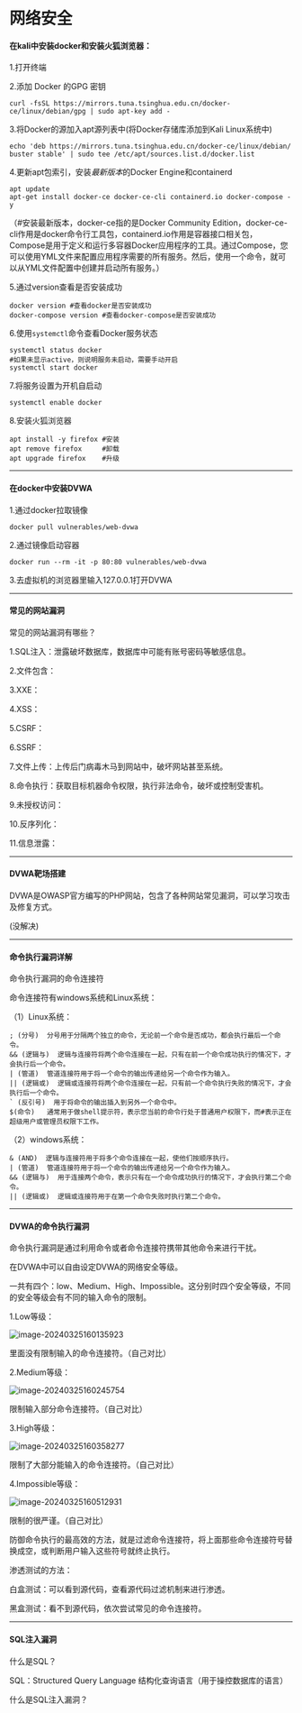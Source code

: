 # 网络安全

#### 在kali中安装docker和安装火狐浏览器：

1.打开终端

2.添加 Docker 的GPG 密钥

```
curl -fsSL https://mirrors.tuna.tsinghua.edu.cn/docker-ce/linux/debian/gpg | sudo apt-key add -
```

3.将Docker的源加入apt源列表中(将Docker存储库添加到Kali Linux系统中)

```
echo 'deb https://mirrors.tuna.tsinghua.edu.cn/docker-ce/linux/debian/ buster stable' | sudo tee /etc/apt/sources.list.d/docker.list
```

4.更新apt包索引，安装*最新版本*的Docker Engine和containerd

```
apt update 
apt-get install docker-ce docker-ce-cli containerd.io docker-compose -y
```

（#安装最新版本，docker-ce指的是Docker Community Edition，docker-ce-cli作用是docker命令行工具包，containerd.io作用是容器接口相关包，Compose是用于定义和运行多容器Docker应用程序的工具。通过Compose，您可以使用YML文件来配置应用程序需要的所有服务。然后，使用一个命令，就可以从YML文件配置中创建并启动所有服务。）

5.通过version查看是否安装成功

```
docker version #查看docker是否安装成功
docker-compose version #查看docker-compose是否安装成功
```

6.使用`systemctl`命令查看Docker服务状态

```
systemctl status docker
#如果未显示active，则说明服务未启动，需要手动开启
systemctl start docker

```

7.将服务设置为开机自启动

```
systemctl enable docker
```

8.安装火狐浏览器

```
apt install -y firefox #安装
apt remove firefox     #卸载
apt upgrade firefox    #升级
```



------

#### 在docker中安装DVWA

1.通过docker拉取镜像

```
docker pull vulnerables/web-dvwa
```

2.通过镜像启动容器

```
docker run --rm -it -p 80:80 vulnerables/web-dvwa
```

3.去虚拟机的浏览器里输入127.0.0.1打开DVWA

------

#### 常见的网站漏洞

常见的网站漏洞有哪些？

1.SQL注入：泄露破坏数据库，数据库中可能有账号密码等敏感信息。

2.文件包含：

3.XXE：

4.XSS：

5.CSRF：

6.SSRF：

7.文件上传：上传后门病毒木马到网站中，破坏网站甚至系统。

8.命令执行：获取目标机器命令权限，执行非法命令，破坏或控制受害机。

9.未授权访问：

10.反序列化：

11.信息泄露：

------

#### DVWA靶场搭建

DVWA是OWASP官方编写的PHP网站，包含了各种网站常见漏洞，可以学习攻击及修复方式。

(没解决)

------

#### 命令执行漏洞详解

命令执行漏洞的命令连接符

命令连接符有windows系统和Linux系统：

（1）Linux系统：

```
; (分号)  分号用于分隔两个独立的命令，无论前一个命令是否成功，都会执行最后一个命令。
&& (逻辑与)  逻辑与连接符将两个命令连接在一起，只有在前一个命令成功执行的情况下，才会执行后一个命令。
| (管道)  管道连接符用于将一个命令的输出传递给另一个命令作为输入。
|| (逻辑或)  逻辑或连接符将两个命令连接在一起，只有前一个命令执行失败的情况下，才会执行后一个命令。
` (反引号)  用于将命令的输出插入到另外一个命令中。
$(命令)   通常用于做shell提示符，表示您当前的命令行处于普通用户权限下，而#表示正在超级用户或管理员权限下工作。

```

（2）windows系统：

```
& (AND)  逻辑与连接符用于将多个命令连接在一起，使他们按顺序执行。
| (管道)  管道连接符用于将一个命令的输出传递给另一个命令作为输入。
&& (逻辑与)  用于连接两个命令，表示只有在一个命令成功执行的情况下，才会执行第二个命令。
|| (逻辑或)  逻辑或连接符用于在第一个命令失败时执行第二个命令。

```

------

#### DVWA的命令执行漏洞

命令执行漏洞是通过利用命令或者命令连接符携带其他命令来进行干扰。

在DVWA中可以自由设定DVWA的网络安全等级。

一共有四个：low、Medium、High、Impossible。这分别时四个安全等级，不同的安全等级会有不同的输入命令的限制。

1.Low等级：

![image-20240325160135923](C:\Users\26985\AppData\Roaming\Typora\typora-user-images\image-20240325160135923.png)

里面没有限制输入的命令连接符。（自己对比）

2.Medium等级：

![image-20240325160245754](C:\Users\26985\AppData\Roaming\Typora\typora-user-images\image-20240325160245754.png)

限制输入部分命令连接符。（自己对比）

3.High等级：

![image-20240325160358277](C:\Users\26985\AppData\Roaming\Typora\typora-user-images\image-20240325160358277.png)

限制了大部分能输入的命令连接符。（自己对比）

4.Impossible等级：

![image-20240325160512931](C:\Users\26985\AppData\Roaming\Typora\typora-user-images\image-20240325160512931.png)

限制的很严谨。（自己对比）

防御命令执行的最高效的方法，就是过滤命令连接符，将上面那些命令连接符号替换成空，或判断用户输入这些符号就终止执行。



渗透测试的方法：

白盒测试：可以看到源代码，查看源代码过滤机制来进行渗透。

黑盒测试：看不到源代码，依次尝试常见的命令连接符。

------

####  SQL注入漏洞

什么是SQL？

SQL：Structured Query Language 结构化查询语言（用于操控数据库的语言）



什么是SQL注入漏洞？
